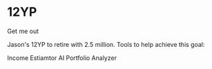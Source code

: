 # 12YP
Get me out

Jason's 12YP to retire with 2.5 million. 
Tools to help achieve this goal:

Income Estiamtor
AI Portfolio Analyzer

